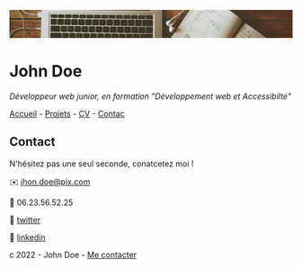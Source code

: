 ![alt text](image.webp)

# John Doe

*Développeur web junior, en formation "Développement web et Accessibilté"*

[Accueil](Acceuil) - [Projets](Projets) - [CV](CV) - [Contac](Contact)

## Contact

N'hésitez pas une seul seconde, conatcetez moi !

:envelope: [jhon.doe@pix.com]()

:iphone: 06.23.56.52.25

:parrot: [twitter](www.tweeter.com)


:thread: [linkedin](www.linkedin.com)



c 2022 - John Doe - [Me contacter](Contact)